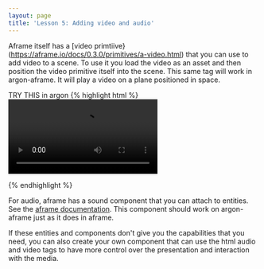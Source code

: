 ```yaml
---
layout: page
title: 'Lesson 5: Adding video and audio'
---
```


Aframe itself has a [video primtiive}(https://aframe.io/docs/0.3.0/primitives/a-video.html) that you can use to add video to a scene. To use it you load the video as an asset and then position the video primitive itself into the scene. This same tag will work in argon-aframe. It will play a video on a plane positioned in space. 

TRY THIS in argon
{% highlight html %}
<ar-scene>
  <a-assets>
    <video id="myvideo" autoplay loop="true" src="xxx.mp4">
  </a-assets>
  <!-- Using the asset management system. -->
  <a-video src="#myvideo" width="16" height="9" position="0 0 -20"></a-video>
</ar-scene>
{% endhighlight %}



For audio, aframe has a sound component that you can attach to entities. See the [aframe documentation](https://aframe.io/docs/0.3.0/components/sound.html). This component should work on argon-aframe just as it does in aframe. 

If these entities and components don't give you the capabilities that you need, you can also create your own component that can use the html audio and video tags to have more control over the presentation and interaction with the media. 
